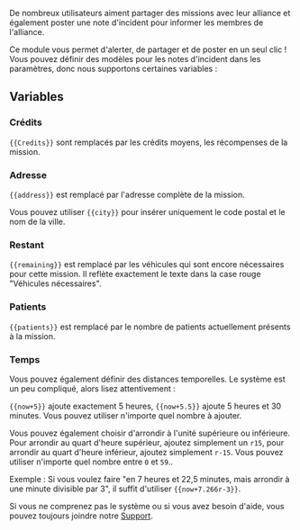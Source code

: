 De nombreux utilisateurs aiment partager des missions avec leur alliance et également poster une note d'incident pour informer les membres de l'alliance.

Ce module vous permet d'alerter, de partager et de poster en un seul clic ! Vous pouvez définir des modèles pour les notes d'incident dans les paramètres, donc nous supportons certaines variables :

## Variables

### Crédits

<code><span>{{</span>Credits<span>}}</span></code> sont remplacés par les crédits moyens, les récompenses de la mission.

### Adresse

<code><span>{{</span>address<span>}}</span></code> est remplacé par l'adresse complète de la mission.

Vous pouvez utiliser <code><span>{{</span>city<span>}}</span></code> pour insérer uniquement le code postal et le nom de la ville.

### Restant

<code><span>{{</span>remaining<span>}}</span></code> est remplacé par les véhicules qui sont encore nécessaires pour cette mission. Il reflète exactement le texte dans la case rouge "Véhicules nécessaires".

### Patients

<code><span>{{</span>patients<span>}}</span></code> est remplacé par le nombre de patients actuellement présents à la mission.

### Temps

Vous pouvez également définir des distances temporelles. Le système est un peu compliqué, alors lisez attentivement :

<code><span>{{</span>now+5<span>}}</span></code> ajoute exactement 5 heures, <code><span>{{</span>now+5.5<span>}}</span></code> ajoute 5 heures et 30 minutes. Vous pouvez utiliser n'importe quel nombre à ajouter.

Vous pouvez également choisir d'arrondir à l'unité supérieure ou inférieure. Pour arrondir au quart d'heure supérieur, ajoutez simplement un `r15`, pour arrondir au quart d'heure inférieur, ajoutez simplement `r-15`. Vous pouvez utiliser n'importe quel nombre entre `0` et `59`..

Exemple : Si vous voulez faire "en 7 heures et 22,5 minutes, mais arrondir à une minute divisible par 3", il suffit d'utiliser <code><span>{{</span>now+7.266r-3<span>}}</span></code>.

Si vous ne comprenez pas le système ou si vous avez besoin d'aide, vous pouvez toujours joindre notre [Support](/support.md).
